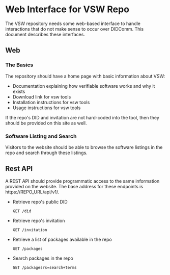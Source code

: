 # Web Interface for VSW Repo

The VSW repository needs some web-based interface to handle interactions that do
not make sense to occur over DIDComm. This document describes these interfaces.

## Web

### The Basics

The repository should have a home page with basic information about VSW:

- Documentation explaining how verifiable software works and why it exists
- Download link for vsw tools
- Installation instructions for vsw tools
- Usage instructions for vsw tools

If the repo's DID and invitation are not hard-coded into the tool, then they
should be provided on this site as well.

### Software Listing and Search

Visitors to the website should be able to browse the software listings in the
repo and search through these listings.

## Rest API

A REST API should provide programmatic access to the same information provided
on the website. The base address for these endpoints is https://REPO_URL/api/v1/.

- Retrieve repo's public DID
  ```
  GET /did
  ```
- Retrieve repo's invitation
  ```
  GET /invitation
  ```
- Retrieve a list of packages available in the repo
  ```
  GET /packages
  ```
- Search packages in the repo
  ```
  GET /packages?s=search+terms
  ```